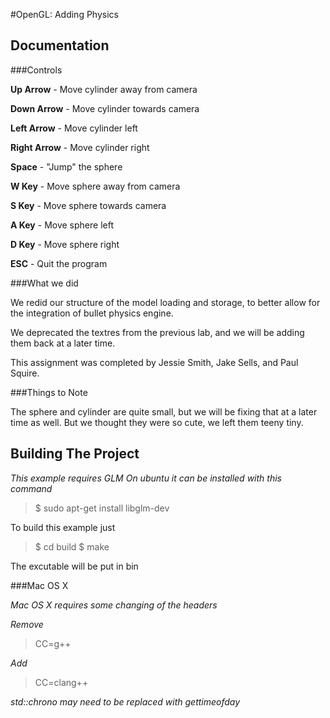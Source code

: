 #OpenGL: Adding Physics

Documentation
-------------

###Controls

**Up Arrow** - Move cylinder away from camera

**Down Arrow** - Move cylinder towards camera

**Left Arrow** - Move cylinder left

**Right Arrow** - Move cylinder right

**Space** - "Jump" the sphere

**W Key** - Move sphere away from camera

**S Key** - Move sphere towards camera

**A Key** - Move sphere left

**D Key** - Move sphere right

**ESC** - Quit the program

###What we did

We redid our structure of the model loading and storage, to
better allow for the integration of bullet physics engine.

We deprecated the textres from the previous lab, and we will
be adding them back at a later time.

This assignment was completed by Jessie Smith, Jake Sells, and
Paul Squire.

###Things to Note

The sphere and cylinder are quite small, but we will be fixing that
at a later time as well. But we thought they were so cute, we left
them teeny tiny.


Building The Project
--------------------

*This example requires GLM*
*On ubuntu it can be installed with this command*

>$ sudo apt-get install libglm-dev

To build this example just 

>$ cd build
>$ make

The excutable will be put in bin

###Mac OS X

*Mac OS X requires some changing of the headers*

*Remove*
>CC=g++

*Add*
>CC=clang++

*std::chrono may need to be replaced with gettimeofday*
